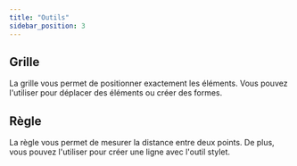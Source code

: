 ```yaml
---
title: "Outils"
sidebar_position: 3
---
```


## Grille

La grille vous permet de positionner exactement les éléments. Vous pouvez l'utiliser pour déplacer des éléments ou créer des formes.

## Règle

La règle vous permet de mesurer la distance entre deux points. De plus, vous pouvez l'utiliser pour créer une ligne avec l'outil stylet.
